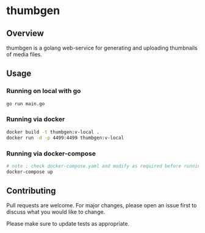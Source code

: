 # thumbgen

## Overview

thumbgen is a golang web-service for generating and uploading thumbnails of media files.


## Usage
### Running on local with go
```bash
go run main.go
```
### Running via docker
```bash
docker build -t thumbgen:v-local .
docker run -d -p 4499:4499 thumbgen:v-local
```

### Running via docker-compose
```bash
# note : check docker-compose.yaml and modify as required before running this
docker-compose up
```

## Contributing
Pull requests are welcome. For major changes, please open an issue first to discuss what you would like to change.

Please make sure to update tests as appropriate.